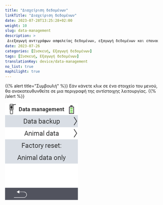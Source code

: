 ```yaml
---
title: "Διαχείριση δεδομένων"
linkTitle: "Διαχείριση δεδομένων"
date: 2023-07-28T13:25:28+02:00
weight: 10
slug: data-management
description: >
 Διεξαγωγή αντιγράφων ασφαλείας δεδομένων, εξαγωγή δεδομένων και επαναφορά της συσκευής
date: 2023-07-26
categories: [Συσκευή, Εξαγωγή δεδομένων]
tags: [Συσκευή, Εξαγωγή δεδομένων]
translationKey: device/data-management
no_list: true
maphilight: true
---
```

{{% alert title="Συμβουλή" %}}
Εάν κάνετε κλικ σε ένα στοιχείο του μενού, θα ανακατευθυνθείτε σε μια περιγραφή της αντίστοιχης λειτουργίας.
{{% /alert %}}

<img src="menu.png" alt="Διαχείριση δεδομένων VitalControl" title="Διαχείριση δεδομένων" usemap="#workmap" class="maphilight" />

<map name="workmap">
  <area shape="rect" coords="2,40,238,80" alt="Αντίγραφο ασφαλείας δεδομένων" title="Οι οδηγίες για τη δημιουργία αντιγράφου ασφαλείας βρίσκονται εδώ&#10;Κλικ ποντικιού: άνοιγμα τεκμηρίωσης" href="/el/docs/device/data-management/data-backup/">

  <area shape="rect" coords="2,80,238,120" alt="Δεδομένα ζώων" title="Οι οδηγίες για την επαναφορά αντιγράφου ασφαλείας βρίσκονται εδώ&#10;Κλικ ποντικιού: άνοιγμα τεκμηρίωσης" href="/el/docs/device/data-management/animal-data/">

  <area shape="rect" coords="2,120,238,200" alt="Επαναφορά εργοστασιακών ρυθμίσεων" title="Όλες οι πληροφορίες και οι οδηγίες για την επαναφορά της συσκευής και των δεδομένων των ζώων βρίσκονται εδώ&#10;Κλικ ποντικιού: άνοιγμα τεκμηρίωσης" href="/el/docs/reset/">

  <area shape="rect" coords="2,282,120,319" alt="Πίσω" title="Όλες οι πληροφορίες και οι οδηγίες για την εξαγωγή δεδομένων ζώων βρίσκονται εδώ&#10;Κλικ ποντικιού: άνοιγμα τεκμηρίωσης" href="/el/docs/device/">
</map>
